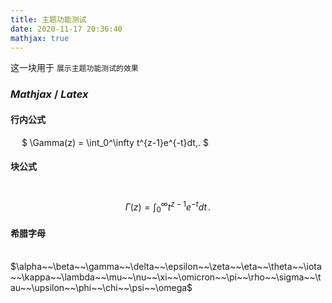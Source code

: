 ```yaml
---
title: 主题功能测试
date: 2020-11-17 20:36:40
mathjax: true
---
```


这一块用于 `展示主题功能测试的效果`



### $Mathjax~/~Latex$

#### 行内公式

&#8195; $ \Gamma(z) = \int_0^\infty t^{z-1}e^{-t}dt\,. $

#### 块公式

&#8195;$$\Gamma(z) = \int_0^\infty t^{z-1}e^{-t}dt\,.$$

#### 希腊字母

&#8195;$\alpha~~\beta~~\gamma~~\delta~~\epsilon~~\zeta~~\eta~~\theta~~\iota~~\kappa~~\lambda~~\mu~~\nu~~\xi~~\omicron~~\pi~~\rho~~\sigma~~\tau~~\upsilon~~\phi~~\chi~~\psi~~\omega$


